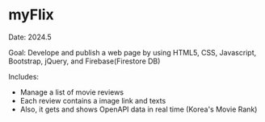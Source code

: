 # myFlix

Date: 2024.5

Goal: Develope and publish a web page by using HTML5, CSS, Javascript, Bootstrap, jQuery, and Firebase(Firestore DB)

Includes:
- Manage a list of movie reviews
- Each review contains a image link and texts
- Also, it gets and shows OpenAPI data in real time (Korea's Movie Rank)


